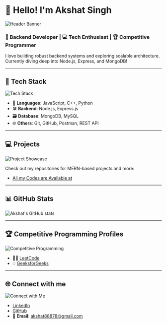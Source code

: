 # 👋 Hello! I'm Akshat Singh

![Header Banner](images/mern-header-banner.png)

### 🚀 Backend Developer | 💻 Tech Enthusiast | 🏆 Competitive Programmer

I love building robust backend systems and exploring scalable architecture.  
Currently diving deep into Node.js, Express, and MongoDB!

---

## 🔧 Tech Stack
![Tech Stack](images/tech-stack-infographic.png)

- 🚀 **Languages**: JavaScript, C++, Python  
- 🛠️ **Backend**: Node.js, Express.js  
- 🗃️ **Database**: MongoDB, MySQL  
- 🌐 **Others**: Git, GitHub, Postman, REST API

---

## 💻 Projects
![Project Showcase](images/project-mockup.png)

Check out my repositories for MERN-based projects and more:  
- [All my Codes are Available at](https://github.com/akshat22022004?tab=repositories)

---

## 📊 GitHub Stats
![Akshat's GitHub stats](https://github-readme-stats.vercel.app/api?username=akshat22022004&show_icons=true&theme=radical)

---

## 🏆 Competitive Programming Profiles
![Competitive Programming](images/coding-competition.png)

- 👨‍💻 [LeetCode](https://leetcode.com/u/Akshatsingh_1234/)
- 💡 [GeeksforGeeks](https://www.geeksforgeeks.org/user/ayushsinodlp/)

---

## 🌐 Connect with me
![Connect with Me](images/social-media-banner.png)

- [LinkedIn](https://www.linkedin.com/in/akshat-singh-53421a304?utm_source=share&utm_campaign=share_via&utm_content=profile&utm_medium=ios_app)
- [GitHub](https://github.com/akshat22022004?tab=repositories)
- 📧 **Email**: akshat88878@gmail.com
